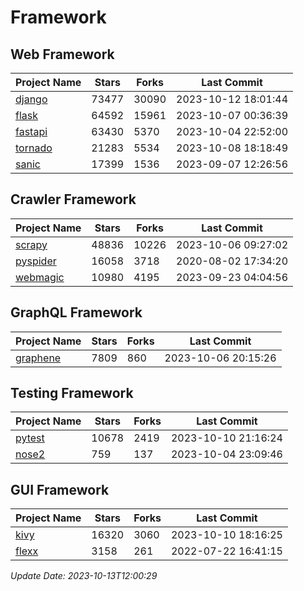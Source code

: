 # Framework

## Web Framework
| Project Name | Stars | Forks | Last Commit |
| ------------ | ----- | ----- | ----------- |
| [django](https://github.com/django/django) | 73477 | 30090 | 2023-10-12 18:01:44 |
| [flask](https://github.com/pallets/flask) | 64592 | 15961 | 2023-10-07 00:36:39 |
| [fastapi](https://github.com/tiangolo/fastapi) | 63430 | 5370 | 2023-10-04 22:52:00 |
| [tornado](https://github.com/tornadoweb/tornado) | 21283 | 5534 | 2023-10-08 18:18:49 |
| [sanic](https://github.com/sanic-org/sanic) | 17399 | 1536 | 2023-09-07 12:26:56 |

## Crawler Framework
| Project Name | Stars | Forks | Last Commit |
| ------------ | ----- | ----- | ----------- |
| [scrapy](https://github.com/scrapy/scrapy) | 48836 | 10226 | 2023-10-06 09:27:02 |
| [pyspider](https://github.com/binux/pyspider) | 16058 | 3718 | 2020-08-02 17:34:20 |
| [webmagic](https://github.com/code4craft/webmagic) | 10980 | 4195 | 2023-09-23 04:04:56 |

## GraphQL Framework
| Project Name | Stars | Forks | Last Commit |
| ------------ | ----- | ----- | ----------- |
| [graphene](https://github.com/graphql-python/graphene) | 7809 | 860 | 2023-10-06 20:15:26 |

## Testing Framework
| Project Name | Stars | Forks | Last Commit |
| ------------ | ----- | ----- | ----------- |
| [pytest](https://github.com/pytest-dev/pytest) | 10678 | 2419 | 2023-10-10 21:16:24 |
| [nose2](https://github.com/nose-devs/nose2) | 759 | 137 | 2023-10-04 23:09:46 |

## GUI Framework
| Project Name | Stars | Forks | Last Commit |
| ------------ | ----- | ----- | ----------- |
| [kivy](https://github.com/kivy/kivy) | 16320 | 3060 | 2023-10-10 18:16:25 |
| [flexx](https://github.com/flexxui/flexx) | 3158 | 261 | 2022-07-22 16:41:15 |

*Update Date: 2023-10-13T12:00:29*